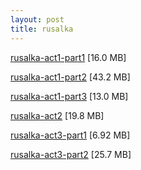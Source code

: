 ```yaml
---
layout: post
title: rusalka
---
```


[rusalka-act1-part1](/soubory/rusalka-sestrih-mp3/rusalka-act1-part1.mp3) [16.0 MB]

[rusalka-act1-part2](/soubory/rusalka-sestrih-mp3/rusalka-act1-part2-newcut.mp3) [43.2 MB]

[rusalka-act1-part3](/soubory/rusalka-sestrih-mp3/rusalka-act1-part3.mp3) [13.0 MB]

[rusalka-act2](/soubory/rusalka-sestrih-mp3/rusalka-act2.mp3) [19.8 MB]

[rusalka-act3-part1](/soubory/rusalka-sestrih-mp3/rusalka-act3-part1.mp3) [6.92 MB]

[rusalka-act3-part2](/soubory/rusalka-sestrih-mp3/rusalka-act3-part2.mp3) [25.7 MB]